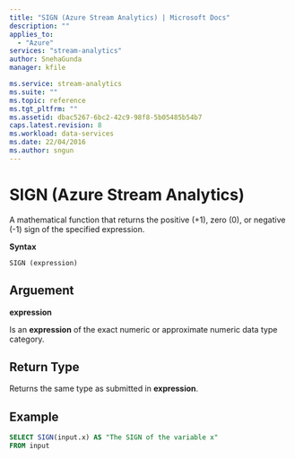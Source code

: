 ```yaml
---
title: "SIGN (Azure Stream Analytics) | Microsoft Docs"
description: ""
applies_to: 
  - "Azure"
services: "stream-analytics"
author: SnehaGunda
manager: kfile

ms.service: stream-analytics
ms.suite: ""
ms.topic: reference
ms.tgt_pltfrm: ""   
ms.assetid: dbac5267-6bc2-42c9-98f8-5b05485b54b7
caps.latest.revision: 8
ms.workload: data-services
ms.date: 22/04/2016
ms.author: sngun
---
```

# SIGN (Azure Stream Analytics)
  A mathematical function that returns the positive (+1), zero (0), or negative (-1) sign of the specified expression.  
  
 **Syntax**  
  
```  
SIGN (expression)  
```  
  
## Arguement  
 **expression**  
  
 Is an **expression** of the exact numeric or approximate numeric data type category.  
  
## Return Type  
 Returns the same type as submitted in **expression**.  
  
## Example  
  
```SQL  
SELECT SIGN(input.x) AS "The SIGN of the variable x"  
FROM input  
```  
  
  